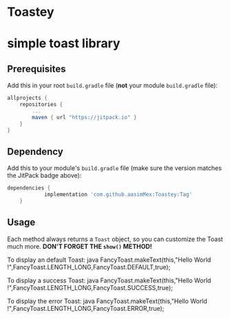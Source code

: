 # Toastey
# simple toast library
## Prerequisites

Add this in your root `build.gradle` file (**not** your module `build.gradle` file):

```gradle
allprojects {
	repositories {
		...
		maven { url "https://jitpack.io" }
	}
}
```

## Dependency

Add this to your module's `build.gradle` file (make sure the version matches the JitPack badge above):

```gradle
dependencies {
	        implementation 'com.github.aasimMex:Toastey:Tag'
	}

```
## Usage

Each method always returns a `Toast` object, so you can customize the Toast much more. **DON'T FORGET THE `show()` METHOD!**

To display an default Toast:
 java
FancyToast.makeText(this,"Hello World !",FancyToast.LENGTH_LONG,FancyToast.DEFAULT,true);

To display a success Toast:
 java
FancyToast.makeText(this,"Hello World !",FancyToast.LENGTH_LONG,FancyToast.SUCCESS,true);


To display the error Toast:
java
FancyToast.makeText(this,"Hello World !",FancyToast.LENGTH_LONG,FancyToast.ERROR,true);
